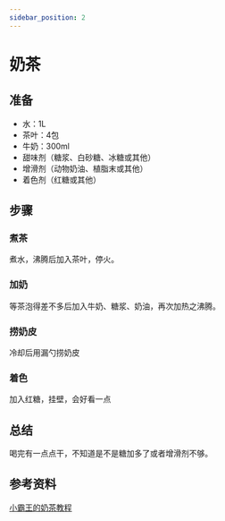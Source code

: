 ```yaml
---
sidebar_position: 2
---
```

# 奶茶

## 准备

- 水：1L
- 茶叶：4包
- 牛奶：300ml
- 甜味剂（糖浆、白砂糖、冰糖或其他）
- 增滑剂（动物奶油、植脂末或其他）
- 着色剂（红糖或其他）

## 步骤

### 煮茶

煮水，沸腾后加入茶叶，停火。

### 加奶

等茶泡得差不多后加入牛奶、糖浆、奶油，再次加热之沸腾。

### 捞奶皮
冷却后用漏勺捞奶皮

### 着色
加入红糖，挂壁，会好看一点

## 总结
喝完有一点点干，不知道是不是糖加多了或者增滑剂不够。

## 参考资料
[小霸王的奶茶教程](https://www.zhihu.com/question/327037821/answer/1275670071)